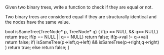 Given two binary trees, write a function to check if they are equal or not.

Two binary trees are considered equal if they are structurally identical and the nodes have the same value.





bool isSameTree(TreeNode* p, TreeNode* q)
{
        if(p == NULL && q== NULL)
            return true;
        if(p == NULL || q== NULL)
            return false;
        if(p->val != q->val)
            return false;
        if( isSameTree(p->left,q->left) && isSameTree(p->right,q->right) )
            return true;
        else
            return false;
}
